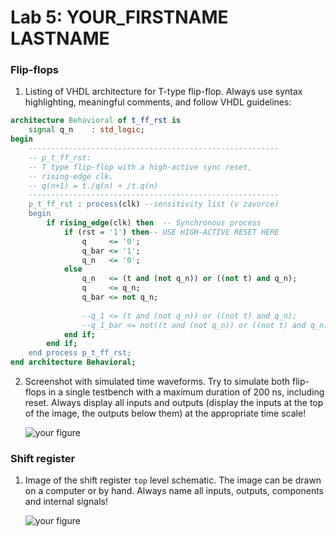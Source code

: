# Lab 5: YOUR_FIRSTNAME LASTNAME

### Flip-flops

1. Listing of VHDL architecture for T-type flip-flop. Always use syntax highlighting, meaningful comments, and follow VHDL guidelines:

```vhdl
architecture Behavioral of t_ff_rst is
    signal q_n    : std_logic;
begin
    --------------------------------------------------------
    -- p_t_ff_rst:
    -- T type flip-flop with a high-active sync reset,
    -- rising-edge clk.
    -- q(n+1) = t./q(n) + /t.q(n)
    --------------------------------------------------------
    p_t_ff_rst : process(clk) --sensitivity list (v zavorce)
    begin
        if rising_edge(clk) then  -- Synchronous process
            if (rst = '1') then-- USE HIGH-ACTIVE RESET HERE
                q     <= '0';
                q_bar <= '1';
                q_n   <= '0';
            else
                q_n   <= (t and (not q_n)) or ((not t) and q_n);
                q     <= q_n;
                q_bar <= not q_n;
                
                --q_1 <= (t and (not q_n)) or ((not t) and q_n);
                --q_1_bar <= not((t and (not q_n)) or ((not t) and q_n));
            end if; 
        end if;
    end process p_t_ff_rst;
end architecture Behavioral;
```

2. Screenshot with simulated time waveforms. Try to simulate both flip-flops in a single testbench with a maximum duration of 200 ns, including reset. Always display all inputs and outputs (display the inputs at the top of the image, the outputs below them) at the appropriate time scale!

   ![your figure]()

### Shift register

1. Image of the shift register `top` level schematic. The image can be drawn on a computer or by hand. Always name all inputs, outputs, components and internal signals!

   ![your figure]()
